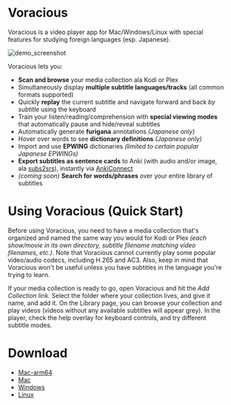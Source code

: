# Voracious

Voracious is a video player app for Mac/Windows/Linux with special features for studying foreign languages (esp. Japanese).

![demo_screenshot](https://user-images.githubusercontent.com/105996053/181633114-92cbb597-52c8-44a5-a45c-bb0924733d90.jpg)

Voracious lets you:
- **Scan and browse** your media collection ala Kodi or Plex
- Simultaneously display **multiple subtitle languages/tracks** (all common formats supported)
- Quickly **replay** the current subtitle and navigate forward and back *by subtitle* using the keyboard
- Train your listen/reading/comprehension with **special viewing modes** that automatically pause and hide/reveal subtitles
- Automatically generate **furigana** annotations _(Japanese only)_
- Hover over words to see **dictionary definitions** _(Japanese only)_
- Import and use **EPWING** dictionaries _(limited to certain popular Japanese EPWINGs)_
- **Export subtitles as sentence cards** to Anki (with audio and/or image, ala [subs2srs](http://subs2srs.sourceforge.net/)), instantly via [AnkiConnect](https://ankiweb.net/shared/info/2055492159)
- _(coming soon)_ **Search for words/phrases** over your entire library of subtitles

# Using Voracious (Quick Start)

Before using Voracious, you need to have a media collection that's organized and named the same way you would for Kodi or Plex _(each show/movie in its own directory, subtitle filename matching video filenames, etc.)_. Note that Voracious cannot currently play some popular video/audio codecs, including H.265 and AC3. Also, keep in mind that Voracious won't be useful unless you have subtitles in the language you're trying to learn.

If your media collection is ready to go, open Voracious and hit the *Add Collection* link. Select the folder where your collection lives, and give it name, and add it. On the Library page, you can browse your collection and play videos (videos without any available subtitles will appear grey). In the player, check the help overlay for keyboard controls, and try different subtitle modes.


# Download
* [Mac-arm64](https://github.com/artemmezh/voraciousUpgrade/releases/download/0.7.1/Voracious-0.7.1-arm64-mac.zip)    
* [Mac](https://github.com/artemmezh/voraciousUpgrade/releases/download/0.7.1/Voracious-0.7.1-mac.zip)       
* [Windows](https://github.com/artemmezh/voraciousUpgrade/releases/download/0.7.1/Voracious.Setup.0.7.1.exe)     
* [Linux](https://github.com/artemmezh/voraciousUpgrade/releases/download/0.7.1/Voracious-0.7.1.AppImage)      
